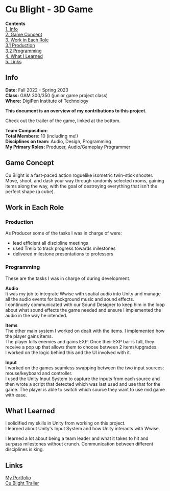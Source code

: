 # Cu Blight - 3D Game
**Contents**  
[1. Info](#info)  
[2. Game Concept](#game-concept)  
[3. Work in Each Role](#work-in-each-role)  
[3.1 Production](#production)  
[3.2 Programming](#programming)  
[4. What I Learned](#what-i-learned)  
[5. Links](#links)  

## Info
**Date:** Fall 2022 - Spring 2023  
**Class:** GAM 300/350 (junior game project class)  
**Where:** DigiPen Institute of Technology  

**This document is an overview of my contributions to this project.**  

Check out the trailer of the game, linked at the bottom.  

**Team Composition:**  
**Total Members:** 10 (including me!)  
**Disciplines on team:** Audio, Design, Programming  
**My Primary Roles:** Producer, Audio/Gameplay Programmer

## Game Concept
Cu Blight is a fast-paced action roguelike isometric twin-stick shooter. Move, shoot, and dash your way through randomly selected rooms, gaining items along the way, with the goal of destroying everything that isn't the perfect shape (a cube).  

## Work in Each Role
### Production
As Producer some of the tasks I was in charge of were:  
- lead efficient all discipline meetings
- used Trello to track progress towards milestones
- delivered milestone presentations to professors

### Programming
These are the tasks I was in charge of during development.  

**Audio**  
It was my job to integrate Wwise with spatial audio into Unity and manage all the audio events for background music and sound effects.  
I continuely communicated with our Sound Designer to keep him in the loop about what sound effects the game needed and ensure I implemented the audio in the way he intended.  

**Items**  
The other main system I worked on dealt with the items. I implemented how the player gains items.  
The player kills enemies and gains EXP. Once their EXP bar is full, they receive a pop up that allows them to choose between 2 items/upgrades.  
I worked on the logic behind this and the UI involved with it.  

**Input**  
I worked on the games seamless swapping between the two input sources: mouse/keyboard and controller.  
I used the Unity Input System to capture the inputs from each source and then wrote a script that detected which was last used and use that for the game. The player is able to switch which source they want to use mid game with ease.

## What I Learned
I solidified my skills in Unity from working on this project.  
I learned about Unity's Input System and how Unity interacts with Wwise.  

I learned a lot about being a team leader and what it takes to hit and surpass milestones without crunch. Communication between different disciplines is king.  

## Links
[My Portfolio](https://github.com/ksanti6/portfolio)  
[Cu Blight Trailer](https://youtu.be/JvKE0z_sxak?si=2lX8I51YkoN9INUX)  